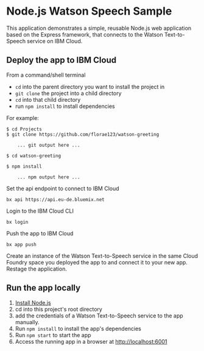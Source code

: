 # Node.js Watson Speech Sample

This application demonstrates a simple, reusable Node.js web application based on the Express framework, that connects to the Watson Text-to-Speech service on IBM Cloud.

## Deploy the app to IBM Cloud

From a command/shell terminal
* `cd` into the parent directory you want to install the project in
* `git clone` the project into a child directory
* `cd` into that child directory
* run `npm install` to install dependencies

For example:

    $ cd Projects
    $ git clone https://github.com/florae123/watson-greeting

        ... git output here ...

    $ cd watson-greeting

    $ npm install

        ... npm output here ...


Set the api endpoint to connect to IBM Cloud

    bx api https://api.eu-de.bluemix.net

Login to the IBM Cloud CLI

    bx login

Push the app to IBM Cloud

    bx app push

Create an instance of the Watson Text-to-Speech service in the same Cloud Foundry space you deployed the app to and connect it to your new app. Restage the application.

## Run the app locally

1. [Install Node.js][]
1. cd into this project's root directory
1. add the credentials of a Watson Text-to-Speech service to the app manually.
1. Run `npm install` to install the app's dependencies
1. Run `npm start` to start the app
1. Access the running app in a browser at <http://localhost:6001>

[Install Node.js]: https://nodejs.org/en/download/
